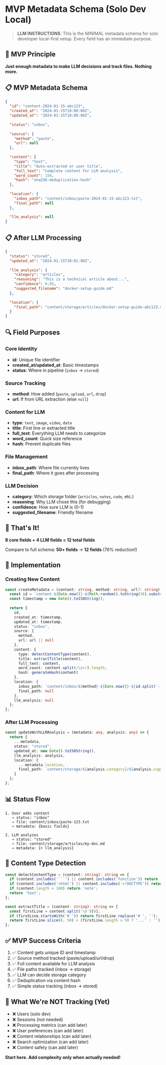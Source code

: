 # MVP Metadata Schema (Solo Dev Local)

> **LLM INSTRUCTIONS**: This is the MINIMAL metadata schema for solo developer local-first setup. Every field has an immediate purpose.

## 🎯 MVP Principle

**Just enough metadata to make LLM decisions and track files. Nothing more.**

## 📋 MVP Metadata Schema

```json
{
  "id": "content-2024-01-15-abc123",
  "created_at": "2024-01-15T10:00:00Z",
  "updated_at": "2024-01-15T10:00:00Z",
  
  "status": "inbox",
  
  "source": {
    "method": "paste",
    "url": null
  },
  
  "content": {
    "type": "text",
    "title": "Auto-extracted or user title",
    "full_text": "Complete content for LLM analysis",
    "word_count": 150,
    "hash": "sha256-deduplication-hash"
  },
  
  "location": {
    "inbox_path": "content/inbox/paste-2024-01-15-abc123.txt",
    "final_path": null
  },
  
  "llm_analysis": null
}
```

## 📋 After LLM Processing

```json
{
  "status": "stored",
  "updated_at": "2024-01-15T10:01:00Z",
  
  "llm_analysis": {
    "category": "articles",
    "reasoning": "This is a technical article about...",
    "confidence": 0.95,
    "suggested_filename": "docker-setup-guide.md"
  },
  
  "location": {
    "final_path": "content/storage/articles/docker-setup-guide-abc123.md"
  }
}
```

## 🔍 Field Purposes

### Core Identity
- **id**: Unique file identifier
- **created_at/updated_at**: Basic timestamps
- **status**: Where in pipeline (`inbox` → `stored`)

### Source Tracking
- **method**: How added (`paste`, `upload`, `url`, `drop`)
- **url**: If from URL extraction (else `null`)

### Content for LLM
- **type**: `text`, `image`, `video`, `data` 
- **title**: First line or extracted title
- **full_text**: Everything LLM needs to categorize
- **word_count**: Quick size reference
- **hash**: Prevent duplicate files

### File Management
- **inbox_path**: Where file currently lives
- **final_path**: Where it goes after processing

### LLM Decision
- **category**: Which storage folder (`articles`, `notes`, `code`, etc.)
- **reasoning**: Why LLM chose this (for debugging)
- **confidence**: How sure LLM is (0-1)
- **suggested_filename**: Friendly filename

## 🎯 That's It!

**8 core fields + 4 LLM fields = 12 total fields**

Compare to full schema: **50+ fields** → **12 fields** (76% reduction!)

## 🚀 Implementation

### Creating New Content
```typescript
const createMetadata = (content: string, method: string, url?: string) => {
  const id = `content-${Date.now()}-${Math.random().toString(36).substr(2, 9)}`;
  const timestamp = new Date().toISOString();
  
  return {
    id,
    created_at: timestamp,
    updated_at: timestamp,
    status: "inbox",
    source: {
      method,
      url: url || null
    },
    content: {
      type: detectContentType(content),
      title: extractTitle(content),
      full_text: content,
      word_count: content.split(/\s+/).length,
      hash: generateHash(content)
    },
    location: {
      inbox_path: `content/inbox/${method}-${Date.now()}-${id.split('-')[2]}.txt`,
      final_path: null
    },
    llm_analysis: null
  };
};
```

### After LLM Processing
```typescript
const updateWithLLMAnalysis = (metadata: any, analysis: any) => {
  return {
    ...metadata,
    status: "stored",
    updated_at: new Date().toISOString(),
    llm_analysis: analysis,
    location: {
      ...metadata.location,
      final_path: `content/storage/${analysis.category}/${analysis.suggested_filename}`
    }
  };
};
```

## 📊 Status Flow

```
1. User adds content
   → status: "inbox"
   → file: content/inbox/paste-123.txt
   → metadata: {basic fields}

2. LLM analyzes  
   → status: "stored"
   → file: content/storage/articles/my-doc.md
   → metadata: {+ llm_analysis}
```

## 🔧 Content Type Detection

```typescript
const detectContentType = (content: string): string => {
  if (content.includes('```') || content.includes('function')) return 'code';
  if (content.includes('<html') || content.includes('<!DOCTYPE')) return 'html';
  if (content.length < 100) return 'note';
  return 'text';
};

const extractTitle = (content: string): string => {
  const firstLine = content.split('\n')[0];
  if (firstLine.startsWith('# ')) return firstLine.replace('# ', '');
  return firstLine.slice(0, 50) + (firstLine.length > 50 ? '...' : '');
};
```

## ✅ MVP Success Criteria

1. ✅ Content gets unique ID and timestamp
2. ✅ Source method tracked (paste/upload/url/drop)  
3. ✅ Full content available for LLM analysis
4. ✅ File paths tracked (inbox → storage)
5. ✅ LLM can decide storage category
6. ✅ Deduplication via content hash
7. ✅ Simple status tracking (inbox → stored)

## 🚀 What We're NOT Tracking (Yet)

- ❌ Users (solo dev)
- ❌ Sessions (not needed)
- ❌ Processing metrics (can add later)
- ❌ User preferences (can add later)
- ❌ Content relationships (can add later)
- ❌ Search optimization (can add later)
- ❌ Content safety (can add later)

**Start here. Add complexity only when actually needed!**